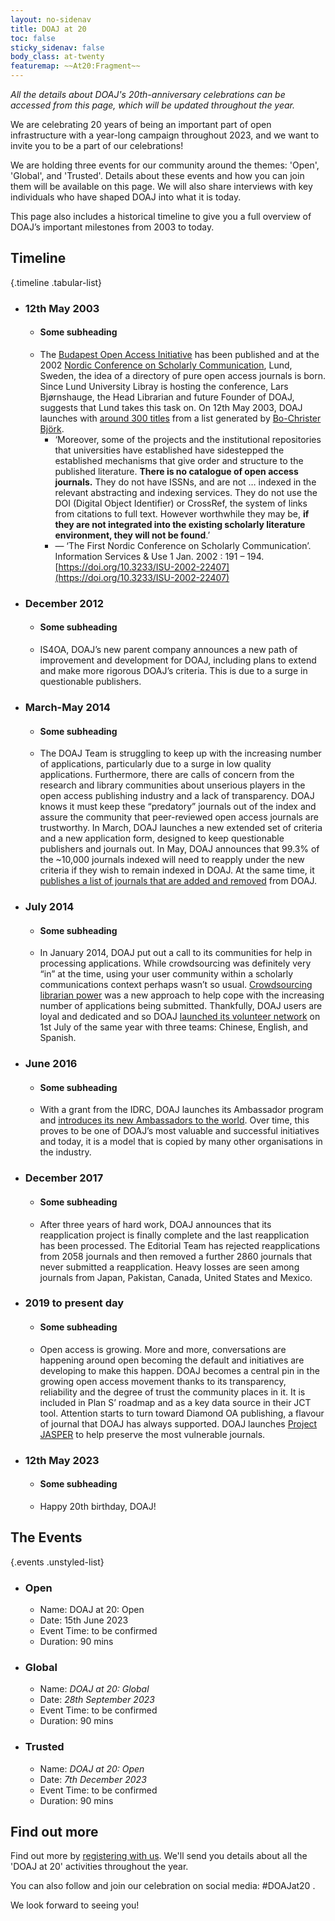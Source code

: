 ```yaml
---
layout: no-sidenav
title: DOAJ at 20
toc: false
sticky_sidenav: false
body_class: at-twenty
featuremap: ~~At20:Fragment~~
---
```


*All the details about DOAJ's 20th-anniversary celebrations can be accessed from this page, which will be updated throughout the year.*

We are celebrating 20 years of being an important part of open infrastructure with a year-long campaign throughout 2023, and we want to invite you to be a part of our celebrations!

We are holding three events for our community around the themes: 'Open', 'Global', and 'Trusted'. Details about these events and how you can join them will be available on this page. We will also share interviews with key individuals who have shaped DOAJ into what it is today.

This page also includes a historical timeline to give you a full overview of DOAJ’s important milestones from 2003 to today.

## Timeline 

{.timeline .tabular-list}
- ### 12th May 2003
   - #### Some subheading
   - The [Budapest Open Access Initiative](https://www.budapestopenaccessinitiative.org/) has been published and at the 2002 [Nordic Conference on Scholarly Communication](https://content.iospress.com/articles/information-services-and-use/isu368), Lund, Sweden, the idea of a directory of pure open access journals is born. Since Lund University Libray is hosting the conference, Lars Bjørnshauge, the Head Librarian and future Founder of DOAJ, suggests that Lund takes this task on. On 12th May 2003, DOAJ launches with [around 300 titles](https://docs.google.com/spreadsheets/d/1loav8PNASmpx--eZrUc9IbWr11zOgFOXVZkvGnT4vNg/edit?usp=sharing) from a list generated by [Bo-Christer Björk](https://www.linkedin.com/in/bo-christer-bj%C3%B6rk-20ba4827/).
     - ‘Moreover, some of the projects and the institutional repositories that universities have established have sidestepped the established mechanisms that give order and structure to the published literature. **There is no catalogue of open access journals.** They do not have ISSNs, and are not … indexed in the relevant abstracting and indexing services. They do not use the DOI (Digital Object Identifier) or CrossRef, the system of links from citations to full text. However worthwhile they may be, **if they are not integrated into the existing scholarly literature environment, they will not be found**.’
     - — ‘The First Nordic Conference on Scholarly Communication’. Information Services & Use 1 Jan. 2002 : 191 – 194. [https://doi.org/10.3233/ISU-2002-22407](https://doi.org/10.3233/ISU-2002-22407)
- ### December 2012
   - #### Some subheading
   - IS4OA, DOAJ’s new parent company announces a new path of improvement and development for DOAJ, including plans to extend and make more rigorous DOAJ’s criteria. This is due to a surge in questionable publishers.
- ### March-May 2014
   - #### Some subheading
   - The DOAJ Team is struggling to keep up with the increasing number of applications, particularly due to a surge in low quality applications. Furthermore, there are calls of concern from the research and library communities about unserious players in the open access publishing industry and a lack of transparency. DOAJ knows it must keep these “predatory” journals out of the index and assure the community that peer-reviewed open access journals are trustworthy. In March, DOAJ launches a new extended set of criteria and a new application form, designed to keep questionable publishers and journals out. In May, DOAJ announces that 99.3% of the ~10,000 journals indexed will need to reapply under the new criteria if they wish to remain indexed in DOAJ. At the same time, it [publishes a list of journals that are added and removed](https://blog.doaj.org/2014/05/22/doaj-publishes-lists-of-journals-removed-and-added/) from DOAJ.
- ### July 2014
   - #### Some subheading
   - In January 2014, DOAJ put out a call to its communities for help in processing applications. While crowdsourcing was definitely very “in” at the time, using your user community within a scholarly communications context perhaps wasn’t so usual. [Crowdsourcing librarian power](https://blog.doaj.org/2014/06/09/crowdsourcing-librarian-power/) was a new approach to help cope with the increasing number of applications being submitted. Thankfully, DOAJ users are loyal and dedicated and so DOAJ [launched its volunteer network](https://blog.doaj.org/2014/07/01/doaj-editor-and-associate-editor-network-goes-live/) on 1st July of the same year with three teams: Chinese, English, and Spanish.
- ### June 2016
   - #### Some subheading
   - With a grant from the IDRC, DOAJ launches its Ambassador program and [introduces its new Ambassadors to the world](https://blog.doaj.org/2016/06/20/presenting-the-doaj-ambassadors/). Over time, this proves to be one of DOAJ’s most valuable and successful initiatives and today, it is a model that is copied by many other organisations in the industry.
- ### December 2017
   - #### Some subheading
   - After three years of hard work, DOAJ announces that its reapplication project is finally complete and the last reapplication has been processed. The Editorial Team has rejected reapplications from 2058 journals and then removed a further 2860 journals that never submitted a reapplication. Heavy losses are seen among journals from Japan, Pakistan, Canada, United States and Mexico. 
- ### 2019 to present day
   - #### Some subheading
   - Open access is growing. More and more, conversations are happening around open becoming the default and initiatives are developing to make this happen. DOAJ becomes a central pin in the growing open access movement thanks to its transparency, reliability and the degree of trust the community places in it. It is included in Plan S’ roadmap and as a key data source in their JCT tool. Attention starts to turn toward Diamond OA publishing, a flavour of journal that DOAJ has always supported. DOAJ launches [Project JASPER](https://doaj.org/preservation/) to help preserve the most vulnerable journals.
- ### 12th May 2023
   - #### Some subheading
   - Happy 20th birthday, DOAJ!

## The Events

{.events .unstyled-list}
- ### Open
   - Name: DOAJ at 20: Open
   - Date: 15th June 2023
   - Event Time: to be confirmed
   - Duration: 90 mins 
- ### Global
   - Name: _DOAJ at 20: Global_
   - Date: _28th September 2023_
   - Event Time: to be confirmed
   - Duration: 90 mins
- ### Trusted
   - Name: _DOAJ at 20: Open_
   - Date: _7th December 2023_
   - Event Time: to be confirmed
   - Duration: 90 mins

## Find out more

Find out more by [registering with us](https://forms.reform.app/S49aj6/DOAJat20/257xim). We'll send you details about all the 'DOAJ at 20' activities throughout the year.

You can also follow and join our celebration on social media: #DOAJat20 .

We look forward to seeing you!
